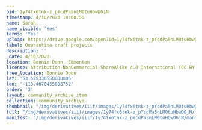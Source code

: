 ```yaml
---
pid: 1y74fx6tnk-z_pYcdPa5nLM0tuHbwDGjN
timestamp: 4/16/2020 18:00:55
name: Sarah
name_visible: 'Yes'
terms: 'Yes'
upload: https://drive.google.com/open?id=1y74fx6tnk-z_pYcdPa5nLM0tuHbwDGjN
label: Quarantine craft projects
description: ''
_date: 4/10/2020
location: Bonnie Doon, Edmonton
license: Attribution-NonCommercial-ShareAlike 4.0 International (CC BY-NC-SA 4.0)
free_location: Bonnie Doon
lat: '53.525336550000006'
lon: "-113.4670455898752"
order: '3'
layout: community_archive_item
collection: community_archive
thumbnail: "/img/derivatives/iiif/images/1y74fx6tnk-z_pYcdPa5nLM0tuHbwDGjN/full/250,/0/default.jpg"
full: "/img/derivatives/iiif/images/1y74fx6tnk-z_pYcdPa5nLM0tuHbwDGjN/full/full/0/default.jpg"
manifest: "/img/derivatives/iiif/1y74fx6tnk-z_pYcdPa5nLM0tuHbwDGjN/manifest.json"
---
```

